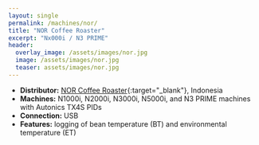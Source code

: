 ```yaml
---
layout: single
permalink: /machines/nor/
title: "NOR Coffee Roaster"
excerpt: "Nx000i / N3 PRIME"
header:
  overlay_image: /assets/images/nor.jpg
  image: /assets/images/nor.jpg
  teaser: assets/images/nor.jpg
---
```


* __Distributor:__ [NOR Coffee Roaster](https://norcofeeroaster.com/){:target="_blank"}, Indonesia
* __Machines:__ N1000i, N2000i, N3000i, N5000i, and N3 PRIME machines with Autonics TX4S PIDs
* __Connection:__ USB
* __Features:__ logging of bean temperature (BT) and environmental temperature (ET)